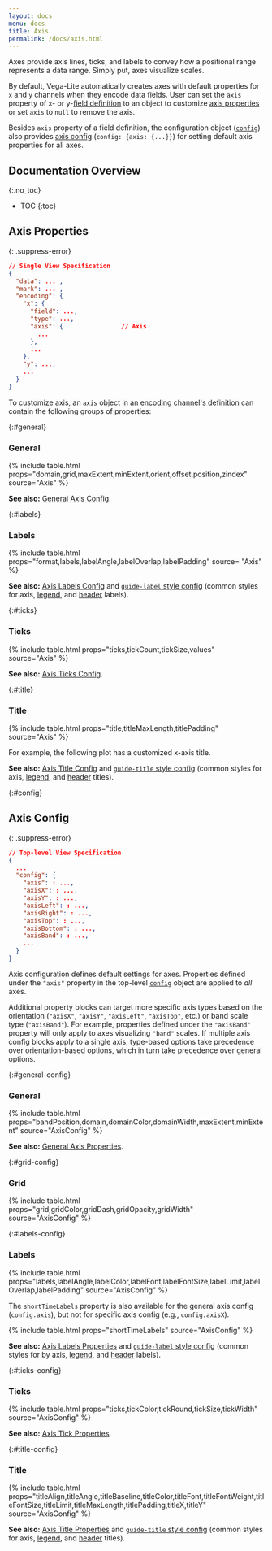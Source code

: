 ```yaml
---
layout: docs
menu: docs
title: Axis
permalink: /docs/axis.html
---
```


Axes provide axis lines, ticks, and labels to convey how a positional range represents a data range. Simply put, axes visualize scales.

By default, Vega-Lite automatically creates axes with default properties for `x` and `y` channels when they encode data fields.
User can set the `axis` property of x- or y-[field definition](encoding.html#field) to an object to customize [axis properties](#axis-properties) or set `axis` to `null` to remove the axis.

Besides `axis` property of a field definition, the configuration object ([`config`](config.html)) also provides [axis config](#config) (`config: {axis: {...}}`) for setting default axis properties for all axes.


## Documentation Overview
{:.no_toc}

- TOC
{:toc}


<!--TODO: add default behavior for each property -->

## Axis Properties


{: .suppress-error}
```json
// Single View Specification
{
  "data": ... ,
  "mark": ... ,
  "encoding": {
    "x": {
      "field": ...,
      "type": ...,
      "axis": {                // Axis
        ...
      },
      ...
    },
    "y": ...,
    ...
  }
}
```

To customize axis, an `axis` object in [an encoding channel's definition](encoding.html) can contain the following groups of properties:

{:#general}
### General

{% include table.html props="domain,grid,maxExtent,minExtent,orient,offset,position,zindex" source="Axis" %}

__See also:__ [General Axis Config](#general-config).

{:#labels}
### Labels

{% include table.html props="format,labels,labelAngle,labelOverlap,labelPadding" source= "Axis" %}

__See also:__ [Axis Labels Config](#labels-config) and [`guide-label` style config](mark.html#style-config) (common styles for axis, [legend](legend.html), and [header](facet.html#header) labels).

{:#ticks}
### Ticks

{% include table.html props="ticks,tickCount,tickSize,values" source="Axis" %}

__See also:__ [Axis Ticks Config](#ticks-config).

{:#title}
### Title

{% include table.html props="title,titleMaxLength,titlePadding" source="Axis" %}

For example, the following plot has a customized x-axis title.

<div class="vl-example" data-name="bar_1d"></div>


__See also:__ [Axis Title Config](#title-config) and [`guide-title` style config](mark.html#style-config) (common styles for axis, [legend](legend.html), and [header](facet.html#header) titles).

<!--
### Custom Axis Encodings

**TODO** (We have `encoding` property akin to [Vega's axis `encode`](https://vega.github.io/vega/docs/axes/#custom-axis-encodings), but within each element's block, we do not have `enter/update/exit`.)
-->

{:#config}
## Axis Config

{: .suppress-error}
```json
// Top-level View Specification
{
  ...
  "config": {
    "axis": : ...,
    "axisX": : ...,
    "axisY": : ...,
    "axisLeft": : ...,
    "axisRight": : ...,
    "axisTop": : ...,
    "axisBottom": : ...,
    "axisBand": : ...,
    ...
  }
}
```

Axis configuration defines default settings for axes. Properties defined under the `"axis"` property in the top-level [`config`](config.html) object are applied to _all_ axes.

Additional property blocks can target more specific axis types based on the orientation (`"axisX"`, `"axisY"`, `"axisLeft"`, `"axisTop"`, etc.) or band scale type (`"axisBand"`). For example, properties defined under the `"axisBand"` property will only apply to axes visualizing `"band"` scales. If multiple axis config blocks apply to a single axis, type-based options take precedence over orientation-based options, which in turn take precedence over general options.

{:#general-config}
### General

{% include table.html props="bandPosition,domain,domainColor,domainWidth,maxExtent,minExtent" source="AxisConfig" %}

__See also:__ [General Axis Properties](#general).

{:#grid-config}
### Grid

{% include table.html props="grid,gridColor,gridDash,gridOpacity,gridWidth" source="AxisConfig" %}

{:#labels-config}
### Labels

{% include table.html props="labels,labelAngle,labelColor,labelFont,labelFontSize,labelLimit,labelOverlap,labelPadding" source="AxisConfig" %}

The `shortTimeLabels` property is also available for the general axis config (`config.axis`), but not for specific axis config (e.g., `config.axisX`).

{% include table.html props="shortTimeLabels" source="AxisConfig" %}

__See also:__ [Axis Labels Properties](#labels) and [`guide-label` style config](mark.html#style-config) (common styles for by axis, [legend](legend.html), and [header](facet.html#header) labels).

{:#ticks-config}
### Ticks

{% include table.html props="ticks,tickColor,tickRound,tickSize,tickWidth" source="AxisConfig" %}

__See also:__ [Axis Tick Properties](#ticks).

{:#title-config}
### Title

{% include table.html props="titleAlign,titleAngle,titleBaseline,titleColor,titleFont,titleFontWeight,titleFontSize,titleLimit,titleMaxLength,titlePadding,titleX,titleY" source="AxisConfig" %}

__See also:__ [Axis Title Properties](#title) and [`guide-title` style config](mark.html#style-config) (common styles for axis, [legend](legend.html), and [header](facet.html#header) titles).


<!-- hide as `grid` in axis config does not work yet.
### Axis Config Example

Setting axis config's `domain` and `grid` to `false` hides all axis domain lines and grids.

<div class="vl-example" data-name="point_no_axis_domain_grid"></div> -->
